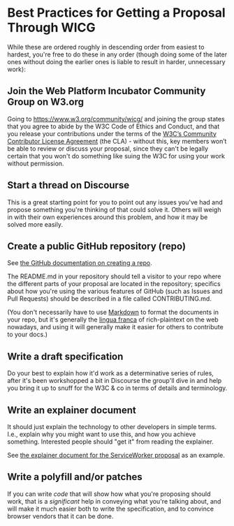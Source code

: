 # Best Practices for Getting a Proposal Through WICG

While these are ordered roughly in descending order from easiest to hardest, you're free to do these in any order (though doing some of the later ones without doing the earlier ones is liable to result in harder, unnecessary work):

## Join the Web Platform Incubator Community Group on W3.org

Going to https://www.w3.org/community/wicg/ and joining the group states that you agree to abide by the W3C Code of Ethics and Conduct, and that you release your contributions under the terms of the [W3C’s Community Contributor License Agreement](https://www.w3.org/community/about/agreements/cla/) (the CLA) - without this, key members won’t be able to review or discuss your proposal, since they can't be legally certain that you won't do something like suing the W3C for using your work without permission.

## Start a thread on Discourse

This is a great starting point for you to point out any issues you've had and propose something you're thinking of that could solve it. Others will weigh in with their own experiences around this problem, and how it may be solved more easily.

## Create a public GitHub repository (repo)

See [the GitHub documentation on creating a repo](https://help.github.com/articles/create-a-repo/).

The README.md in your repository should tell a visitor to your repo where the different parts of your proposal are located in the repository; specifics about how you're using the various features of GitHub (such as Issues and Pull Requests) should be described in a file called CONTRIBUTING.md.

(You don't necessarily have to use [Markdown](https://help.github.com/articles/github-flavored-markdown/) to format the documents in your repo, but it's generally the [lingua franca](https://en.wikipedia.org/wiki/Lingua_franca) of rich-plaintext on the web nowadays, and using it will generally make it easier for others to contribute to your docs.)

## Write a draft specification

Do your best to explain how it'd work as a determinative series of rules, after it's been workshopped a bit in Discourse the group'll dive in and help you bring it up to snuff for the W3C & co in terms of details and terminology.

## Write an explainer document

It should just explain the technology to other developers in simple terms. I.e., explain why you might want to use this, and how you achieve something. Interested people should "get it" from reading the explainer.

See [the explainer document for the ServiceWorker proposal](https://github.com/slightlyoff/ServiceWorker/blob/master/explainer.md) as an example.

## Write a polyfill and/or patches

If you can write *code* that will show how what you're proposing should work, that is a *significant* help in conveying what you're talking about, and will make it much easier both to write the specification, and to convince browser vendors that it can be done.
